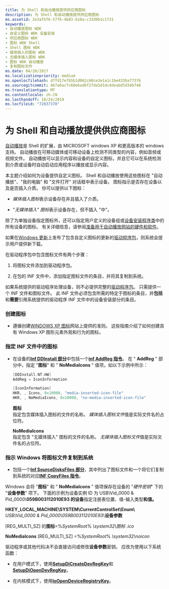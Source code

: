 ```yaml
---
title: 为 Shell 和自动播放提供供应商图标
description: 为 Shell 和自动播放提供供应商图标
ms.assetid: 2e3afbf6-57f6-4b83-b10a-c33d9b1c1731
keywords:
- 自动播放图标 WDK
- 自定义图标 WDK 设备安装
- 供应商图标 WDK
- 图标 WDK Shell
- Shell 图标 WDK
- 媒体插入的图标 WDK
- 无媒体插入图标 WDK
- 图标 WDK 自动播放
- 复制图标文件
ms.date: 04/20/2017
ms.localizationpriority: medium
ms.openlocfilehash: d7fd17e7b5b1d062c68ce3e1a1c1be433ba77376
ms.sourcegitcommit: 4b7a6ac7c68e6ad6f27da5d1dc4deabd5d34b748
ms.translationtype: MT
ms.contentlocale: zh-CN
ms.lasthandoff: 10/24/2019
ms.locfileid: "72837378"
---
```

# <a name="providing-vendor-icons-for-the-shell-and-autoplay"></a>为 Shell 和自动播放提供供应商图标





[自动播放](https://go.microsoft.com/fwlink/p/?linkid=12031)是 Shell 的扩展，由 MICROSOFT windows XP 和更高版本的 windows 支持。 自动播放在可移动媒体或可移动设备上检测不同类型的内容，例如音频或视频文件。 自动播放可以显示内容和设备的自定义图标，并且它可以在系统检测到介质或设备时自动启动应用程序以播放或显示内容。

本主题介绍如何为设备提供自定义图标。 Shell 和自动播放使用这些图标在 "自动播放"、"我的电脑" 和 "文件打开" 对话框中表示设备。 图标指示是否存在设备以及是否插入介质。 你可以提供以下图标：

-   *媒体插入图标*表示设备存在并且插入了介质。

-   "*无媒体插入" 图标*表示设备存在，但不插入 "中"。

除了为单独设备指定图标外，还可以指定用户定义的设备组或[设备安装程序类](device-setup-classes.md)中的所有设备的图标。 有关详细信息，请参阅[准备用于自动播放网站的硬件和软件](https://go.microsoft.com/fwlink/p/?linkid=12032)。

如果在[Windows 更新](https://docs.microsoft.com/windows-hardware/drivers)上发布了包含自定义图标的更新的[驱动程序包](driver-packages.md)，则系统会提示用户提供新下载。

在驱动程序包中包含图标文件有两个步骤：

1.  将图标文件添加到驱动程序包。

2.  在包的 INF 文件中，添加指定图标文件的条目，并将其复制到系统。

如果系统提供的驱动程序处理设备，则不必提供完整的[驱动程序包](driver-packages.md)。 只需提供一个 INF 文件和图标文件。 此 INF 文件必须包含所需的特定于图标的条目，并**包括**和**需要**引用系统提供的驱动程序 INF 文件中的设备安装部分的条目。

### <a name="to-create-icons"></a>创建图标

-   遵循创建[WINDOWS XP 图标](https://go.microsoft.com/fwlink/p/?linkid=6938)网站上提供的准则。 这些指南介绍了如何创建具有 Windows XP 图形元素外观和行为的图标。

### <a name="to-specify-the-icons-in-an-inf-file"></a>指定 INF 文件中的图标

-   在设备的[**Inf DDInstall 部分**](inf-ddinstall-hw-section.md)中包括一个[**inf AddReg 指令**](inf-addreg-directive.md)。 在 " **AddReg** " 部分中，指定 "**图标**" 和 " **NoMediaIcons** " 值项，如以下示例中所示：

    ```cpp
    [DDInstall.NT.HW]
    AddReg = IconInformation

    [IconInformation]
    HKR, , Icons, 0x10000, "media-inserted-icon-file"
    HKR, , NoMediaIcons, 0x10000, "no-media-inserted-icon-file"
    ```

    <a href="" id="icons"></a>**图标**  
    指定包含媒体插入图标的文件的名称。 *媒体插入图标文件*值是实际文件名的占位符。

    <a href="" id="nomediaicons"></a>**NoMediaIcons**  
    指定包含 "无媒体插入" 图标的文件的名称。 *无媒体插入图标文件*值是实际文件名的占位符。

### <a href="" id="to-direct-setup-to-copy-the-icon-files-to-the-system"></a>指示 Windows 将图标文件复制到系统

-   包括一个[**Inf SourceDisksFiles 部分**](inf-sourcedisksfiles-section.md)，其中列出了图标文件和一个将它们复制到系统的对应[**INF CopyFiles 指令**](inf-copyfiles-directive.md)。

Windows 会将 "**图标**" 和 " **NoMediaIcons** " 值项保存在设备的 "*硬件密钥*" 下的 "**设备参数**" 项下。 下面的示例为设备实例 ID 为 USB\\Vid_0000 & Pid_0000\\**059B003112010E93 的设备**指定注册表位置、值-输入类型**和值。**

**HKEY_LOCAL_MACHINE\\SYSTEM\\CurrentControlSet\\Enum\\** <em>USB\\Vid_0000 & Pid_0000\\059B003112010E93</em>\\**设备参数**

\[REG_MULTI_SZ\] 的**图标**=%*SystemRoo*t% *\\system32\\图标 .ico*

**NoMediaIcons** \[REG_MULTI_SZ\] =%*SystemRoot*% *\\system32\\noicon*

驱动程序或其他代码决不会直接访问或修改**设备参数**密钥。 应改为使用以下系统函数：

-   在用户模式下，使用[**SetupDiCreateDevRegKey**](https://docs.microsoft.com/windows/desktop/api/setupapi/nf-setupapi-setupdicreatedevregkeya)和[**SetupDiOpenDevRegKey**](https://docs.microsoft.com/windows/desktop/api/setupapi/nf-setupapi-setupdiopendevregkey)。

-   在内核模式下，使用[**IoOpenDeviceRegistryKey**](https://docs.microsoft.com/windows-hardware/drivers/ddi/wdm/nf-wdm-ioopendeviceregistrykey)。

 

 





